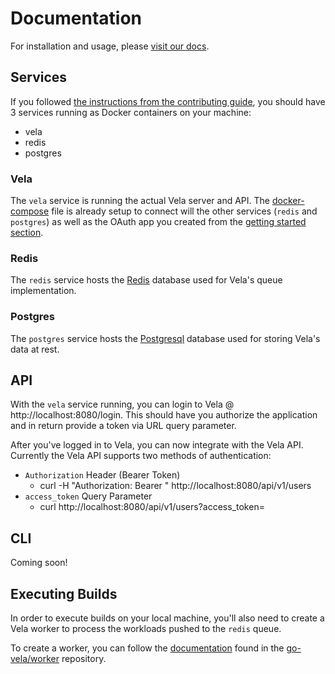 # Documentation

For installation and usage, please [visit our docs](https://go-vela.github.io/docs).

## Services

If you followed [the instructions from the contributing guide](CONTRIBUTING.md/#getting-started), you should have 3 services running as Docker containers on your machine:

* vela
* redis
* postgres

### Vela

The `vela` service is running the actual Vela server and API. The [docker-compose](../docker-compose.yml) file is already setup to connect will the other services (`redis` and `postgres`) as well as the OAuth app you created from the [getting started section](CONTRIBUTING.md/#getting-started).

### Redis

The `redis` service hosts the [Redis](https://redis.io/) database used for Vela's queue implementation.

### Postgres

The `postgres` service hosts the [Postgresql](https://www.postgresql.org/) database used for storing Vela's data at rest.

## API

With the `vela` service running, you can login to Vela @ http://localhost:8080/login. This should have you authorize the application and in return provide a token via URL query parameter.

After you've logged in to Vela, you can now integrate with the Vela API. Currently the Vela API supports two methods of authentication:

* `Authorization` Header (Bearer Token)
  * curl -H "Authorization: Bearer <TOKEN>" http://localhost:8080/api/v1/users
* `access_token` Query Parameter
  * curl http://localhost:8080/api/v1/users?access_token=<TOKEN>

## CLI

Coming soon!

## Executing Builds

In order to execute builds on your local machine, you'll also need to create a Vela worker to process the workloads pushed to the `redis` queue.

To create a worker, you can follow the  [documentation](https://github.com/go-vela/worker/blob/master/.github/DOCS.md) found in the [go-vela/worker](https://github.com/go-vela/worker) repository.
